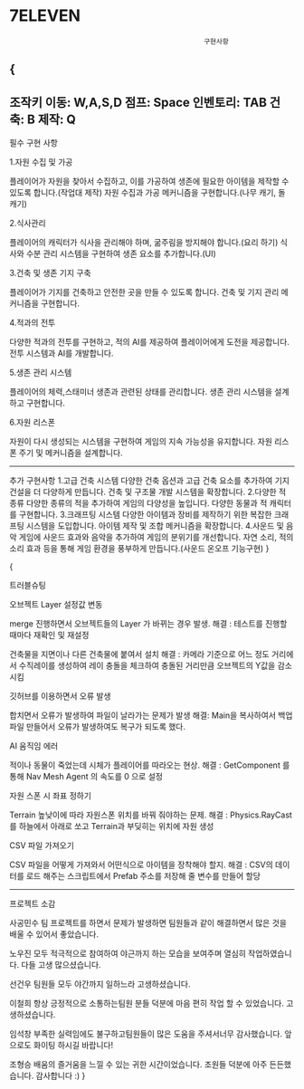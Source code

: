# 7ELEVEN

                                                    구현사항
{
---
조작키 
이동: W,A,S,D
점프: Space
인벤토리: TAB
건축: B
제작: Q
---

필수 구현 사항

1.자원 수집 및 가공

플레이어가 자원을 찾아서 수집하고, 이를 가공하여 생존에 필요한 아이템을 제작할 수 있도록 합니다.(작업대 제작)
자원 수집과 가공 메커니즘을 구현합니다.(나무 캐기, 돌 캐기)

2.식사관리

플레이어의 캐릭터가 식사을 관리해야 하며, 굶주림을 방지해야 합니다.(요리 하기)
식사와 수분 관리 시스템을 구현하여 생존 요소를 추가합니다.(UI)

3.건축 및 생존 기지 구축

플레이어가 기지를 건축하고 안전한 곳을 만들 수 있도록 합니다.
건축 및 기지 관리 메커니즘을 구현합니다.

4.적과의 전투

다양한 적과의 전투를 구현하고, 적의 AI를 제공하여 플레이어에게 도전을 제공합니다.
전투 시스템과 AI를 개발합니다.

5.생존 관리 시스템

플레이어의 체력,스태미너 생존과 관련된 상태를 관리합니다.
생존 관리 시스템을 설계하고 구현합니다.

6.자원 리스폰

자원이 다시 생성되는 시스템을 구현하여 게임의 지속 가능성을 유지합니다.
자원 리스폰 주기 및 메커니즘을 설계합니다.

--------------------------------------------------
추가 구현사항
1.고급 건축 시스템
다양한 건축 옵션과 고급 건축 요소를 추가하여 기지 건설을 더 다양하게 만듭니다.
건축 및 구조물 개발 시스템을 확장합니다.
2.다양한 적 종류
다양한 종류의 적을 추가하여 게임의 다양성을 높입니다.
다양한 동물과 적 캐릭터를 구현합니다.
3.크래프팅 시스템
다양한 아이템과 장비를 제작하기 위한 복잡한 크래프팅 시스템을 도입합니다.
아이템 제작 및 조합 메커니즘을 확장합니다.
4.사운드 및 음악
게임에 사운드 효과와 음악을 추가하여 게임의 분위기를 개선합니다.
자연 소리, 적의 소리 효과 등을 통해 게임 환경을 풍부하게 만듭니다.(사운드 온오프 기능구현)
}











{

트러블슈팅

오브젝트 Layer 설정값 변동

merge 진행하면서 오브젝트들의 Layer 가 바뀌는 경우 발생.
해결 : 테스트를 진행할 때마다 재확인 및 재설정

건축물을 지면이나 다른 건축물에 붙여서 설치
해결 : 카메라 기준으로 어느 정도 거리에서 수직레이를 생성하여 레이 충돌을 체크하여 충돌된 거리만큼 오브젝트의 Y값을 감소 시킴

깃허브를 이용하면서 오류 발생

합치면서 오류가 발생하여 파일이 날라가는 문제가 발생
해결: Main을 복사하여서 백업파일 만들어서 오류가 발생하여도 복구가 되도록 했다.

AI 움직임 에러

적이나 동물이 죽었는데 시체가 플레이어를 따라오는 현상.
해결 : GetComponent 를 통해 Nav Mesh Agent 의 속도를 0 으로 설정

자원 스폰 시 좌표 정하기

Terrain 높낮이에 따라 자원스폰 위치를 바꿔 줘야하는 문제.
해결 : Physics.RayCast 를 하늘에서 아래로 쏘고 Terrain과 부딪히는 위치에 자원 생성

CSV 파일 가져오기

CSV 파일을 어떻게 가져와서 어떤식으로 아이템을 장착해야 할지.
해결 : CSV의 데이터를 로드 해주는 스크립트에서 Prefab 주소를 저장해 줄 변수를 만들어 할당

---
프로젝트 소감

사공민수
팀 프로젝트를 하면서 문제가 발생하면 팀원들과 같이 해결하면서 많은 것을 배울 수 있어서 좋았습니다.

노우진
모두 적극적으로 참여하여 야근까지 하는 모습을 보여주며 열심히 작업하였습니다. 다들 고생 많으셨습니다.

선건우
팀원들 모두 야간까지 일하느라 고생하셨습니다.

이철희
항상 긍정적으로 소통하는팀원 분들 덕분에 마음 편히 작업 할 수 있었습니다. 고생하셨습니다.

임석창
부족한 실력임에도 불구하고팀원들이 많은 도움을 주셔서너무 감사했습니다. 앞으로도 화이팅 하시길 바랍니다!

조형승
배움의 즐거움을 느낄 수 있는 귀한 시간이었습니다. 조원들 덕분에 아주 든든했습니다. 감사합니다 :)
}










